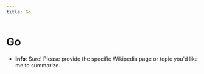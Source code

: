 ```yaml
---
title: Go
---
```


# Go
- **Info**:
Sure! Please provide the specific Wikipedia page or topic you'd like me to summarize.